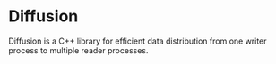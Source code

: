 Diffusion
=========
Diffusion is a C++ library for efficient data distribution from one writer process to multiple reader processes.


